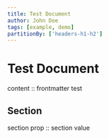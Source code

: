 ```yaml
---
title: Test Document
author: John Doe
tags: [example, demo]
partitionBy: ['headers-h1-h2']
---
```


# Test Document
content :: frontmatter test

## Section
section prop :: section value